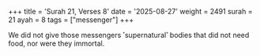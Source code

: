 +++
title = 'Surah 21, Verses 8'
date = '2025-08-27'
weight = 2491
surah = 21
ayah = 8
tags = ["messenger"]
+++

We did not give those messengers ˹supernatural˺ bodies that did not need food, nor were they immortal.